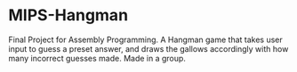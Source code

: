 # MIPS-Hangman
Final Project for Assembly Programming. A Hangman game that takes user input to guess a preset answer, and draws the gallows accordingly with how many incorrect guesses made. Made in a group.
